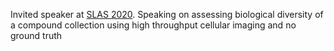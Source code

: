 Invited speaker at <a href='https://www.slas2020.org'>SLAS 2020</a>. Speaking on assessing biological diversity of a compound collection using high throughput cellular imaging and no ground truth
